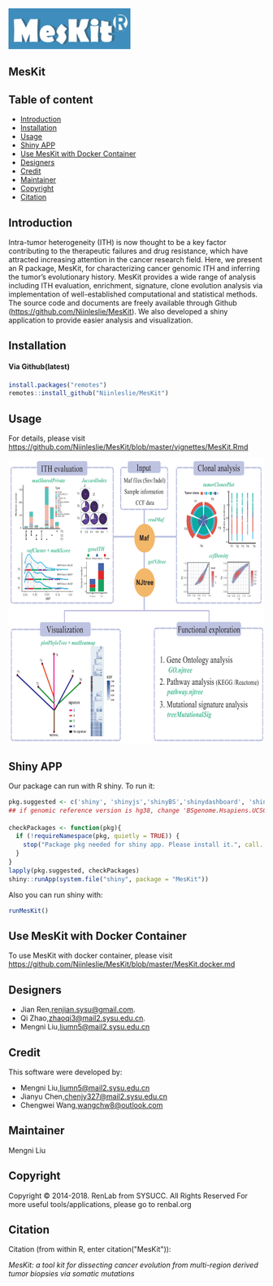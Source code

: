 <img src="/vignettes/logo.png" height="80" width="240" />

## MesKit

## Table of content   
- [Introduction](#introduction)
- [Installation](#installation)
- [Usage](#usage)
- [Shiny APP](#shiny-app)
- [Use MesKit with Docker Container](#use-meskit-with-docker-container)
- [Designers](#designers)
- [Credit](#credit)
- [Maintainer](#maintainer)
- [Copyright](#copyright)
- [Citation](#citation)

## Introduction
Intra-tumor heterogeneity (ITH) is now thought to be a key factor contributing to the therapeutic failures and drug resistance, which have attracted increasing attention in the cancer research field. Here, we present an R package, MesKit, for characterizing cancer genomic ITH and inferring the tumor’s evolutionary history. MesKit provides a wide range of analysis including ITH evaluation, enrichment, signature, clone evolution analysis via implementation of well-established computational and statistical methods. 
The source code and documents are freely available through Github (https://github.com/Niinleslie/MesKit). We also developed a shiny application to provide easier analysis and visualization.


## Installation

#### Via Github(latest)

```R
install.packages("remotes")
remotes::install_github("Niinleslie/MesKit")
```

## Usage

For details, please visit https://github.com/Niinleslie/MesKit/blob/master/vignettes/MesKit.Rmd 

<div  align="center">    
<img src="/vignettes/overview.png" height="560" width="700" align = center/>
</div>
   


## Shiny APP

Our package can run with R shiny. To run it:

```R
pkg.suggested <- c('shiny', 'shinyjs','shinyBS','shinydashboard', 'shinyWidgets', 'shinycssloaders', 'DT','org.Hs.eg.db','BSgenome.Hsapiens.UCSC.hg19')
## if genomic reference version is hg38, change 'BSgenome.Hsapiens.UCSC.hg19' to 'BSgenome.Hsapiens.UCSC.hg38'

checkPackages <- function(pkg){
  if (!requireNamespace(pkg, quietly = TRUE)) {
    stop("Package pkg needed for shiny app. Please install it.", call. = FALSE)
  }
}
lapply(pkg.suggested, checkPackages)
shiny::runApp(system.file("shiny", package = "MesKit"))
```

Also you can run shiny with:

```R
runMesKit()
```

## Use MesKit with Docker Container

To use MesKit with docker container, please visit https://github.com/Niinleslie/MesKit/blob/master/MesKit.docker.md


## Designers
* Jian Ren,renjian.sysu@gmail.com.
* Qi Zhao,zhaoqi3@mail2.sysu.edu.cn.
* Mengni Liu,liumn5@mail2.sysu.edu.cn
 
## Credit
This software were developed by:

* Mengni Liu,liumn5@mail2.sysu.edu.cn
* Jianyu Chen,chenjy327@mail2.sysu.edu.cn
* Chengwei Wang,wangchw8@outlook.com

## Maintainer
Mengni Liu
## Copyright
Copyright © 2014-2018. RenLab from SYSUCC. All Rights Reserved
For more useful tools/applications, please go to renbal.org
## Citation
Citation (from within R, enter citation("MesKit")):

_MesKit: a tool kit for dissecting cancer evolution from multi-region derived tumor biopsies via somatic mutations_

